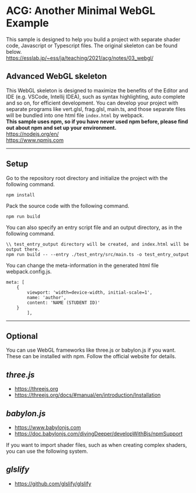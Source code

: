 # ACG: Another Minimal WebGL Example
This sample is designed to help you build a project with separate shader code, Javascript or Typescript files.
The original skeleton can be found below.  
https://esslab.jp/~ess/ja/teaching/2021/acg/notes/03_webgl/

## Advanced WebGL skeleton 
This WebGL skeleton is designed to maximize the benefits of the Editor and IDE (e.g. VSCode, Intellij IDEA), such as syntax highlighting, auto complete and so on, for efficient development. You can develop your project with separate programs like vert.glsl, frag.glsl, main.ts, and those separate files will be bundled into one html file `index.html` by webpack.  
**This sample uses npm, so if you have never used npm before, please find out about npm and set up your environment.**  
https://nodejs.org/en/  
https://www.npmjs.com  


---
## Setup

Go to the repository root directory and initialize the project with the following command.

```
npm install
```

Pack the source code with the following command.

```
npm run build
```

You can also specify an entry script file and an output directory, as in the following command.

```
\\ test_entry_output directory will be created, and index.html will be output there.
npm run build -- --entry ./test_entry/src/main.ts -o test_entry_output
```

You can change the meta-information in the generated html file webpack.config.js.
```
meta: [
    {
        viewport: 'width=device-width, initial-scale=1',
        name: 'author',
        content: 'NAME (STUDENT ID)'
    }
        ],
```
---
## Optional
You can use WebGL frameworks like three.js or babylon.js if you want. These can be installed with npm. Follow the official website for details.

*three.js*
 - 
 - https://threejs.org
 - https://threejs.org/docs/#manual/en/introduction/Installation

*babylon.js*
 -
 - https://www.babylonjs.com
 - https://doc.babylonjs.com/divingDeeper/developWithBjs/npmSupport
  


If you want to import shader files, such as when creating complex shaders, you can use the following system.

*glslify*
 - 
 - https://github.com/glslify/glslify
